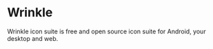 Wrinkle
=======
Wrinkle icon suite is free and open source icon suite for Android, your desktop 
and web.
